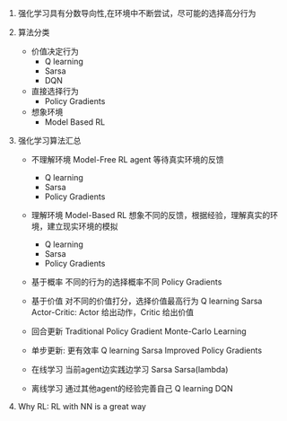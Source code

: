 1. 强化学习具有分数导向性,在环境中不断尝试，尽可能的选择高分行为
2. 算法分类
    * 价值决定行为
        * Q learning
        * Sarsa
        * DQN
    * 直接选择行为
        * Policy Gradients
    * 想象环境
        * Model Based RL

3. 强化学习算法汇总
    * 不理解环境 Model-Free RL
        agent 等待真实环境的反馈
        * Q learning
        * Sarsa
        * Policy Gradients
    * 理解环境 Model-Based RL
        想象不同的反馈，根据经验，理解真实的环境，建立现实环境的模拟
        * Q learning
        * Sarsa
        * Policy Gradients

    * 基于概率
        不同的行为的选择概率不同
        Policy Gradients
    * 基于价值
        对不同的价值打分，选择价值最高行为
        Q learning
        Sarsa
    Actor-Critic: Actor 给出动作，Critic 给出价值

    * 回合更新
        Traditional Policy Gradient
        Monte-Carlo Learning
    * 单步更新: 更有效率
        Q learning
        Sarsa
        Improved Policy Gradients

    * 在线学习
        当前agent边实践边学习
        Sarsa
        Sarsa(lambda)
    * 离线学习
        通过其他agent的经验完善自己
        Q learning
        DQN

4. Why RL: RL with NN is a great way
